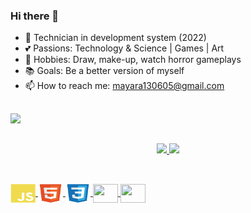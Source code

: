 ### Hi there 👋


- 🌱 Technician in development system (2022)
- 💕 Passions: Technology & Science | Games | Art 
- 🏡 Hobbies: Draw, make-up, watch horror gameplays
- 📚 Goals: Be a better version of myself
- 📫 How to reach me: mayara130605@gmail.com

##

  <div> 
  <a href="https://api.whatsapp.com/send?phone=5511996829332" target="_blank"> <img src="https://img.shields.io/badge/WhatsApp-25D366?style=for-the-badge&logo=whatsapp&logoColor=white" target="_blank"></a>

  ##
  
<div align="center">
  <a href="https://github.com/xKyopie">
  <img width="42%" src="https://github-readme-stats.vercel.app/api?username=xKyopie&show_icons=true&theme=synthwave&include_all_commits=true&count_private=true"/>
  <img width="50%" src="https://github-readme-stats.vercel.app/api/top-langs/?username=xKyopie&layout=compact&langs_count=7&theme=synthwave"/>
</div>
  
  ## 
  
  <div style="display: inline_block"><br>
  <img align="center" height="30" width="40" src="https://raw.githubusercontent.com/devicons/devicon/master/icons/javascript/javascript-plain.svg">
  <img align="center"  height="30" width="40" src="https://raw.githubusercontent.com/devicons/devicon/master/icons/html5/html5-original.svg">
  <img align="center"  height="30" width="40" src="https://raw.githubusercontent.com/devicons/devicon/master/icons/css3/css3-original.svg">
  <img align="center" height="30" width="40" src="https://cdn.jsdelivr.net/gh/devicons/devicon/icons/java/java-original.svg">
  <img align="center" height="30" width="40" src="https://cdn.jsdelivr.net/gh/devicons/devicon/icons/visualstudio/visualstudio-plain.svg" />
    
</div>
  
  ##
  

 
